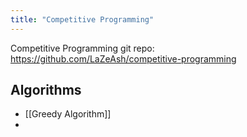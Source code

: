 ```yaml
---
title: "Competitive Programming"
---
```

Competitive Programming git repo: https://github.com/LaZeAsh/competitive-programming

## Algorithms

- [[Greedy Algorithm]]
- 